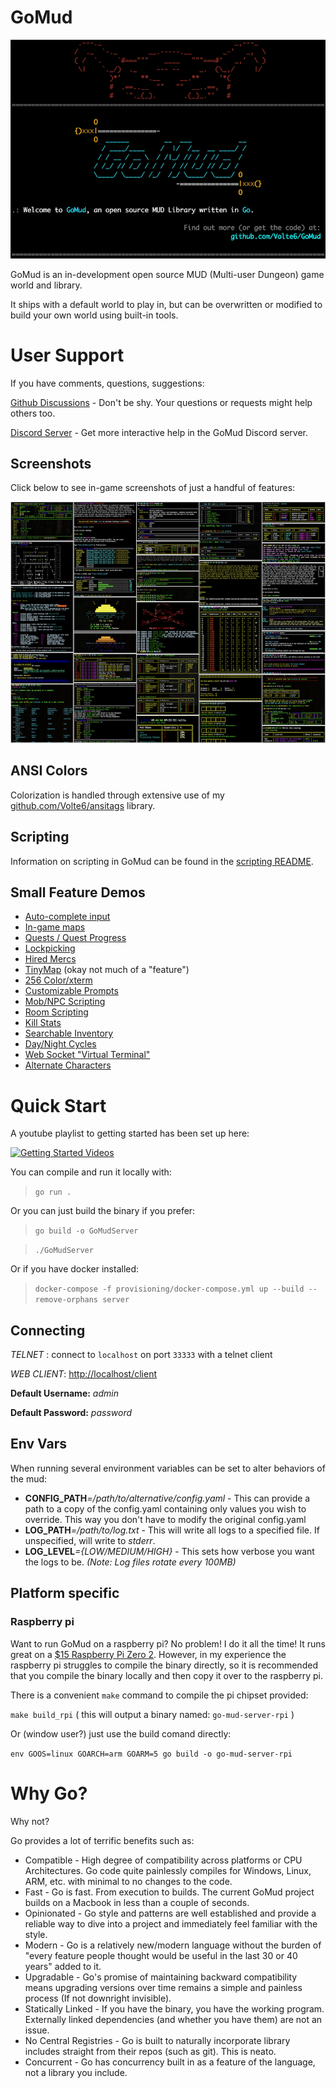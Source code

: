 # GoMud

![image](feature-screenshots/splash.png)

GoMud is an in-development open source MUD (Multi-user Dungeon) game world and library. 

It ships with a default world to play in, but can be overwritten or modified to build your own world using built-in tools.

# User Support

If you have comments, questions, suggestions:

[Github Discussions](https://github.com/volte6/gomud/discussions) - Don't be shy. Your questions or requests might help others too.

[Discord Server](https://discord.gg/cjukKvQWyy) - Get more interactive help in the GoMud Discord server.

## Screenshots

Click below to see in-game screenshots of just a handful of features:

[![Feature Screenshots](feature-screenshots/screenshots-thumb.png 'Feature Screenshots')](feature-screenshots/README.md)

## ANSI Colors

Colorization is handled through extensive use of my [github.com/Volte6/ansitags](https://github.com/Volte6/ansitags) library.

## Scripting

Information on scripting in GoMud can be found in the [scripting README](scripting/README.md).

## Small Feature Demos

- [Auto-complete input](https://youtu.be/7sG-FFHdhtI)
- [In-game maps](https://youtu.be/navCCH-mz_8)
- [Quests / Quest Progress](https://youtu.be/3zIClk3ewTU)
- [Lockpicking](https://youtu.be/-zgw99oI0XY)
- [Hired Mercs](https://youtu.be/semi97yokZE)
- [TinyMap](https://www.youtube.com/watch?v=VLNF5oM4pWw) (okay not much of a "feature")
- [256 Color/xterm](https://www.youtube.com/watch?v=gGSrLwdVZZQ)
- [Customizable Prompts](https://www.youtube.com/watch?v=MFkmjSTL0Ds)
- [Mob/NPC Scripting](https://www.youtube.com/watch?v=li2k1N4p74o)
- [Room Scripting](https://www.youtube.com/watch?v=n1qNUjhyOqg)
- [Kill Stats](https://www.youtube.com/watch?v=4aXs8JNj5Cc)
- [Searchable Inventory](https://www.youtube.com/watch?v=iDUbdeR2BUg)
- [Day/Night Cycles](https://www.youtube.com/watch?v=CiEbOp244cw)
- [Web Socket "Virtual Terminal"](https://www.youtube.com/watch?v=L-qtybXO4aw)
- [Alternate Characters](https://www.youtube.com/watch?v=VERF2l70W34)

# Quick Start

A youtube playlist to getting started has been set up here:


[![Getting Started Videos](https://i.ytimg.com/vi/OOZqX01aHt8/hqdefault.jpg 'Getting Started Playlist')](https://www.youtube.com/watch?v=OOZqX01aHt8&list=PL20JEmG_bxBuaOE9oFziAhAmx1pyXhQ1p)


You can compile and run it locally with:
> `go run .`

Or you can just build the binary if you prefer:
> `go build -o GoMudServer`

> `./GoMudServer`

Or if you have docker installed:
> `docker-compose -f provisioning/docker-compose.yml up --build --remove-orphans server`

## Connecting

*TELNET* : connect to `localhost` on port `33333` with a telnet client

*WEB CLIENT*: [http://localhost/client](http://localhost/client) 

**Default Username:** _admin_

**Default Password:** _password_

## Env Vars

When running several environment variables can be set to alter behaviors of the mud:

* **CONFIG_PATH**_=/path/to/alternative/config.yaml_ - This can provide a path to a copy of the config.yaml containing only values you wish to override. This way you don't have to modify the original config.yaml
* **LOG_PATH**_=/path/to/log.txt_ - This will write all logs to a specified file. If unspecified, will write to *stderr*.
* **LOG_LEVEL**_={LOW/MEDIUM/HIGH}_ - This sets how verbose you want the logs to be. _(Note: Log files rotate every 100MB)_

## Platform specific

### Raspberry pi

Want to run GoMud on a raspberry pi? No problem! I do it all the time! It runs great on a [$15 Raspberry Pi Zero 2](https://www.raspberrypi.com/products/raspberry-pi-zero-2-w/). However, in my experience the raspberry pi struggles to compile the binary directly, 
so it is recommended that you compile the binary locally and then copy it over to the raspberry pi.

There is a convenient `make` command to compile the pi chipset provided: 

`make build_rpi` ( this will output a binary named: `go-mud-server-rpi` )

Or (window user?) just use the build comand directly: 

`env GOOS=linux GOARCH=arm GOARM=5 go build -o go-mud-server-rpi`

# Why Go?

Why not?

Go provides a lot of terrific benefits such as:

* Compatible - High degree of compatibility across platforms or CPU Architectures. Go code quite painlessly compiles for Windows, Linux, ARM, etc. with minimal to no changes to the code.
* Fast - Go is fast. From execution to builds. The current GoMud project builds on a Macbook in less than a couple of seconds.
* Opinionated - Go style and patterns are well established and provide a reliable way to dive into a project and immediately feel familiar with the style.
* Modern - Go is a relatively new/modern language without the burden of "every feature people thought would be useful in the last 30 or 40 years" added to it. 
* Upgradable -  Go's promise of maintaining backward compatibility means upgrading versions over time remains a simple and painless process (If not downright invisible).
* Statically Linked - If you have the binary, you have the working program. Externally linked dependencies (and whether you have them) are not an issue.
* No Central Registries - Go is built to naturally incorporate library includes straight from their repos (such as git). This is neato.
* Concurrent - Go has concurrency built in as a feature of the language, not a library you include.
